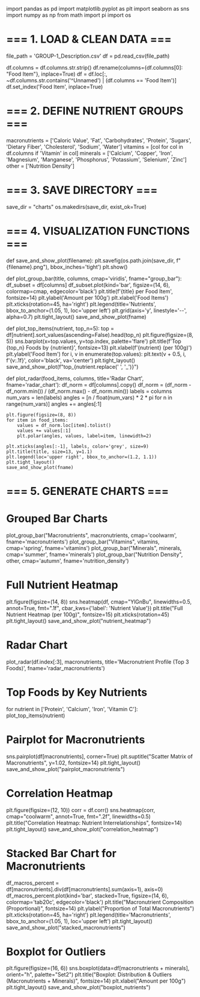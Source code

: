 import pandas as pd
import matplotlib.pyplot as plt
import seaborn as sns
import numpy as np
from math import pi
import os

# === 1. LOAD & CLEAN DATA ===
file_path = 'GROUP-1_Description.csv'
df = pd.read_csv(file_path)

df.columns = df.columns.str.strip()
df.rename(columns={df.columns[0]: "Food Item"}, inplace=True)
df = df.loc[:, ~df.columns.str.contains('^Unnamed') | (df.columns == 'Food Item')]
df.set_index('Food Item', inplace=True)

# === 2. DEFINE NUTRIENT GROUPS ===
macronutrients = ['Caloric Value', 'Fat', 'Carbohydrates', 'Protein', 'Sugars', 
                  'Dietary Fiber', 'Cholesterol', 'Sodium', 'Water']
vitamins = [col for col in df.columns if 'Vitamin' in col]
minerals = ['Calcium', 'Copper', 'Iron', 'Magnesium', 'Manganese', 
            'Phosphorus', 'Potassium', 'Selenium', 'Zinc']
other = ['Nutrition Density']

# === 3. SAVE DIRECTORY ===
save_dir = "charts"
os.makedirs(save_dir, exist_ok=True)

# === 4. VISUALIZATION FUNCTIONS ===

def save_and_show_plot(filename):
    plt.savefig(os.path.join(save_dir, f"{filename}.png"), bbox_inches='tight')
    plt.show()

def plot_group_bar(title, columns, cmap='viridis', fname="group_bar"):
    df_subset = df[columns]
    df_subset.plot(kind='bar', figsize=(14, 6), colormap=cmap, edgecolor='black')
    plt.title(f'{title} per Food Item', fontsize=14)
    plt.ylabel('Amount per 100g')
    plt.xlabel('Food Items')
    plt.xticks(rotation=45, ha='right')
    plt.legend(title='Nutrients', bbox_to_anchor=(1.05, 1), loc='upper left')
    plt.grid(axis='y', linestyle='--', alpha=0.7)
    plt.tight_layout()
    save_and_show_plot(fname)

def plot_top_items(nutrient, top_n=5):
    top = df[nutrient].sort_values(ascending=False).head(top_n)
    plt.figure(figsize=(8, 5))
    sns.barplot(x=top.values, y=top.index, palette='flare')
    plt.title(f'Top {top_n} Foods by {nutrient}', fontsize=13)
    plt.xlabel(f'{nutrient} (per 100g)')
    plt.ylabel('Food Item')
    for i, v in enumerate(top.values):
        plt.text(v + 0.5, i, f'{v:.1f}', color='black', va='center')
    plt.tight_layout()
    save_and_show_plot(f"top_{nutrient.replace(' ', '_')}")

def plot_radar(food_items, columns, title='Radar Chart', fname='radar_chart'):
    df_norm = df[columns].copy()
    df_norm = (df_norm - df_norm.min()) / (df_norm.max() - df_norm.min())
    labels = columns
    num_vars = len(labels)
    angles = [n / float(num_vars) * 2 * pi for n in range(num_vars)]
    angles += angles[:1]

    plt.figure(figsize=(8, 8))
    for item in food_items:
        values = df_norm.loc[item].tolist()
        values += values[:1]
        plt.polar(angles, values, label=item, linewidth=2)
    
    plt.xticks(angles[:-1], labels, color='grey', size=9)
    plt.title(title, size=13, y=1.1)
    plt.legend(loc='upper right', bbox_to_anchor=(1.2, 1.1))
    plt.tight_layout()
    save_and_show_plot(fname)

# === 5. GENERATE CHARTS ===

# Grouped Bar Charts
plot_group_bar("Macronutrients", macronutrients, cmap='coolwarm', fname='macronutrients')
plot_group_bar("Vitamins", vitamins, cmap='spring', fname='vitamins')
plot_group_bar("Minerals", minerals, cmap='summer', fname='minerals')
plot_group_bar("Nutrition Density", other, cmap='autumn', fname='nutrition_density')

# Full Nutrient Heatmap
plt.figure(figsize=(14, 8))
sns.heatmap(df, cmap="YlGnBu", linewidths=0.5, annot=True, fmt=".1f", cbar_kws={'label': 'Nutrient Value'})
plt.title("Full Nutrient Heatmap (per 100g)", fontsize=15)
plt.xticks(rotation=45)
plt.tight_layout()
save_and_show_plot("nutrient_heatmap")

# Radar Chart
plot_radar(df.index[:3], macronutrients, title='Macronutrient Profile (Top 3 Foods)', fname='radar_macronutrients')

# Top Foods by Key Nutrients
for nutrient in ['Protein', 'Calcium', 'Iron', 'Vitamin C']:
    plot_top_items(nutrient)

# Pairplot for Macronutrients
sns.pairplot(df[macronutrients], corner=True)
plt.suptitle("Scatter Matrix of Macronutrients", y=1.02, fontsize=14)
plt.tight_layout()
save_and_show_plot("pairplot_macronutrients")

# Correlation Heatmap
plt.figure(figsize=(12, 10))
corr = df.corr()
sns.heatmap(corr, cmap="coolwarm", annot=True, fmt=".2f", linewidths=0.5)
plt.title("Correlation Heatmap: Nutrient Interrelationships", fontsize=14)
plt.tight_layout()
save_and_show_plot("correlation_heatmap")

# Stacked Bar Chart for Macronutrients
df_macros_percent = df[macronutrients].div(df[macronutrients].sum(axis=1), axis=0)
df_macros_percent.plot(kind='bar', stacked=True, figsize=(14, 6), colormap='tab20c', edgecolor='black')
plt.title("Macronutrient Composition (Proportional)", fontsize=14)
plt.ylabel("Proportion of Total Macronutrients")
plt.xticks(rotation=45, ha='right')
plt.legend(title='Macronutrients', bbox_to_anchor=(1.05, 1), loc='upper left')
plt.tight_layout()
save_and_show_plot("stacked_macronutrients")

# Boxplot for Outliers
plt.figure(figsize=(16, 6))
sns.boxplot(data=df[macronutrients + minerals], orient="h", palette="Set2")
plt.title("Boxplot: Distribution & Outliers (Macronutrients + Minerals)", fontsize=14)
plt.xlabel("Amount per 100g")
plt.tight_layout()
save_and_show_plot("boxplot_nutrients")
